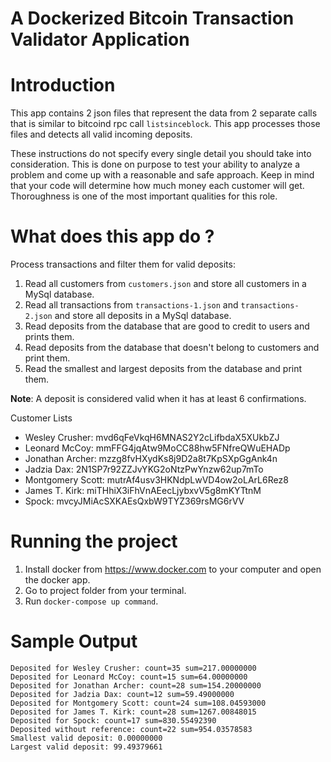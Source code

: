 # A Dockerized Bitcoin Transaction Validator Application

# Introduction

This app contains 2 json files that represent the data from 2 separate calls that is similar to bitcoind rpc call `listsinceblock`. This app processes those files and detects all valid incoming deposits.

These instructions do not specify every single detail you should take into consideration. This is done on purpose to test your ability to analyze a problem and come up with a reasonable and safe approach. Keep in mind that your code will determine how much money each customer will get. Thoroughness is one of the most important qualities for this role.

# What does this app do ?

Process transactions and filter them for valid deposits:

1. Read all customers from `customers.json` and store all customers in a MySql database.
2. Read all transactions from `transactions-1.json` and `transactions-2.json` and store all deposits in a MySql database.
3. Read deposits from the database that are good to credit to users and prints them.
4. Read deposits from the database that doesn't belong to customers and print them.
5. Read the smallest and largest deposits from the database and print them.

**Note**: A deposit is considered valid when it has at least 6 confirmations.

Customer Lists
* Wesley Crusher: mvd6qFeVkqH6MNAS2Y2cLifbdaX5XUkbZJ
* Leonard McCoy: mmFFG4jqAtw9MoCC88hw5FNfreQWuEHADp
* Jonathan Archer: mzzg8fvHXydKs8j9D2a8t7KpSXpGgAnk4n
* Jadzia Dax: 2N1SP7r92ZZJvYKG2oNtzPwYnzw62up7mTo
* Montgomery Scott: mutrAf4usv3HKNdpLwVD4ow2oLArL6Rez8
* James T. Kirk: miTHhiX3iFhVnAEecLjybxvV5g8mKYTtnM
* Spock: mvcyJMiAcSXKAEsQxbW9TYZ369rsMG6rVV

# Running the project
1. Install docker from https://www.docker.com to your computer and open the docker app.
2. Go to project folder from your terminal.
3. Run `docker-compose up command`.

# Sample Output
`Deposited for Wesley Crusher: count=35 sum=217.00000000`<br/>
`Deposited for Leonard McCoy: count=15 sum=64.00000000`<br/>
`Deposited for Jonathan Archer: count=28 sum=154.20000000`<br/>
`Deposited for Jadzia Dax: count=12 sum=59.49000000`<br/>
`Deposited for Montgomery Scott: count=24 sum=108.04593000`<br/>
`Deposited for James T. Kirk: count=28 sum=1267.00848015`<br/>
`Deposited for Spock: count=17 sum=830.55492390`<br/>
`Deposited without reference: count=22 sum=954.03578583`<br/>
`Smallest valid deposit: 0.00000000`<br/>
`Largest valid deposit: 99.49379661`<br/>
